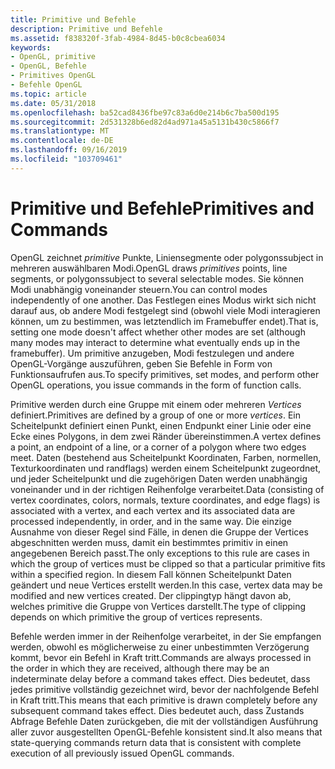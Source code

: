```yaml
---
title: Primitive und Befehle
description: Primitive und Befehle
ms.assetid: f838320f-3fab-4984-8d45-b0c8cbea6034
keywords:
- OpenGL, primitive
- OpenGL, Befehle
- Primitives OpenGL
- Befehle OpenGL
ms.topic: article
ms.date: 05/31/2018
ms.openlocfilehash: ba52cad8436fbe97c83a6d0e214b6c7ba500d195
ms.sourcegitcommit: 2d531328b6ed82d4ad971a45a5131b430c5866f7
ms.translationtype: MT
ms.contentlocale: de-DE
ms.lasthandoff: 09/16/2019
ms.locfileid: "103709461"
---
```

# <a name="primitives-and-commands"></a><span data-ttu-id="4413b-107">Primitive und Befehle</span><span class="sxs-lookup"><span data-stu-id="4413b-107">Primitives and Commands</span></span>

<span data-ttu-id="4413b-108">OpenGL zeichnet *primitive* Punkte, Liniensegmente oder polygonssubject in mehreren auswählbaren Modi.</span><span class="sxs-lookup"><span data-stu-id="4413b-108">OpenGL draws *primitives* points, line segments, or polygonssubject to several selectable modes.</span></span> <span data-ttu-id="4413b-109">Sie können Modi unabhängig voneinander steuern.</span><span class="sxs-lookup"><span data-stu-id="4413b-109">You can control modes independently of one another.</span></span> <span data-ttu-id="4413b-110">Das Festlegen eines Modus wirkt sich nicht darauf aus, ob andere Modi festgelegt sind (obwohl viele Modi interagieren können, um zu bestimmen, was letztendlich im Framebuffer endet).</span><span class="sxs-lookup"><span data-stu-id="4413b-110">That is, setting one mode doesn't affect whether other modes are set (although many modes may interact to determine what eventually ends up in the framebuffer).</span></span> <span data-ttu-id="4413b-111">Um primitive anzugeben, Modi festzulegen und andere OpenGL-Vorgänge auszuführen, geben Sie Befehle in Form von Funktionsaufrufen aus.</span><span class="sxs-lookup"><span data-stu-id="4413b-111">To specify primitives, set modes, and perform other OpenGL operations, you issue commands in the form of function calls.</span></span>

<span data-ttu-id="4413b-112">Primitive werden durch eine Gruppe mit einem oder mehreren *Vertices* definiert.</span><span class="sxs-lookup"><span data-stu-id="4413b-112">Primitives are defined by a group of one or more *vertices*.</span></span> <span data-ttu-id="4413b-113">Ein Scheitelpunkt definiert einen Punkt, einen Endpunkt einer Linie oder eine Ecke eines Polygons, in dem zwei Ränder übereinstimmen.</span><span class="sxs-lookup"><span data-stu-id="4413b-113">A vertex defines a point, an endpoint of a line, or a corner of a polygon where two edges meet.</span></span> <span data-ttu-id="4413b-114">Daten (bestehend aus Scheitelpunkt Koordinaten, Farben, normellen, Texturkoordinaten und randflags) werden einem Scheitelpunkt zugeordnet, und jeder Scheitelpunkt und die zugehörigen Daten werden unabhängig voneinander und in der richtigen Reihenfolge verarbeitet.</span><span class="sxs-lookup"><span data-stu-id="4413b-114">Data (consisting of vertex coordinates, colors, normals, texture coordinates, and edge flags) is associated with a vertex, and each vertex and its associated data are processed independently, in order, and in the same way.</span></span> <span data-ttu-id="4413b-115">Die einzige Ausnahme von dieser Regel sind Fälle, in denen die Gruppe der Vertices abgeschnitten werden muss, damit ein bestimmtes primitiv in einen angegebenen Bereich passt.</span><span class="sxs-lookup"><span data-stu-id="4413b-115">The only exceptions to this rule are cases in which the group of vertices must be clipped so that a particular primitive fits within a specified region.</span></span> <span data-ttu-id="4413b-116">In diesem Fall können Scheitelpunkt Daten geändert und neue Vertices erstellt werden.</span><span class="sxs-lookup"><span data-stu-id="4413b-116">In this case, vertex data may be modified and new vertices created.</span></span> <span data-ttu-id="4413b-117">Der clippingtyp hängt davon ab, welches primitive die Gruppe von Vertices darstellt.</span><span class="sxs-lookup"><span data-stu-id="4413b-117">The type of clipping depends on which primitive the group of vertices represents.</span></span>

<span data-ttu-id="4413b-118">Befehle werden immer in der Reihenfolge verarbeitet, in der Sie empfangen werden, obwohl es möglicherweise zu einer unbestimmten Verzögerung kommt, bevor ein Befehl in Kraft tritt.</span><span class="sxs-lookup"><span data-stu-id="4413b-118">Commands are always processed in the order in which they are received, although there may be an indeterminate delay before a command takes effect.</span></span> <span data-ttu-id="4413b-119">Dies bedeutet, dass jedes primitive vollständig gezeichnet wird, bevor der nachfolgende Befehl in Kraft tritt.</span><span class="sxs-lookup"><span data-stu-id="4413b-119">This means that each primitive is drawn completely before any subsequent command takes effect.</span></span> <span data-ttu-id="4413b-120">Dies bedeutet auch, dass Zustands Abfrage Befehle Daten zurückgeben, die mit der vollständigen Ausführung aller zuvor ausgestellten OpenGL-Befehle konsistent sind.</span><span class="sxs-lookup"><span data-stu-id="4413b-120">It also means that state-querying commands return data that is consistent with complete execution of all previously issued OpenGL commands.</span></span>

 

 




